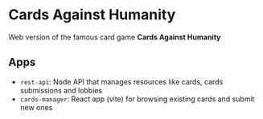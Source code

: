 # Cards Against Humanity

Web version of the famous card game **Cards Against Humanity**

## Apps

- `rest-api`: Node API that manages resources like cards, cards submissions and lobbies
- `cards-manager`: React app (vite) for browsing existing cards and submit new ones
